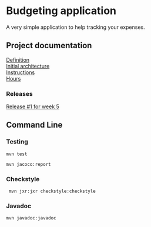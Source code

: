 # Budgeting application  

A very simple application to help tracking your expenses.

## Project documentation
[Definition](https://github.com/mmatila/ot-harjoitustyo/blob/master/documentation/definition.md)  
[Initial architecture](https://github.com/mmatila/ot-harjoitustyo/blob/master/documentation/architecture.md)  
[Instructions](https://github.com/mmatila/ot-harjoitustyo/blob/master/documentation/instructions.md)  
[Hours](https://github.com/mmatila/ot-harjoitustyo/blob/master/documentation/hours.md)  
### Releases 
[Release #1 for week 5](https://github.com/mmatila/ot-harjoitustyo/releases/tag/viikko5)  

## Command Line

### Testing

```
mvn test
```

```
mvn jacoco:report
```

### Checkstyle

```
 mvn jxr:jxr checkstyle:checkstyle
```

### Javadoc

```
mvn javadoc:javadoc
```
